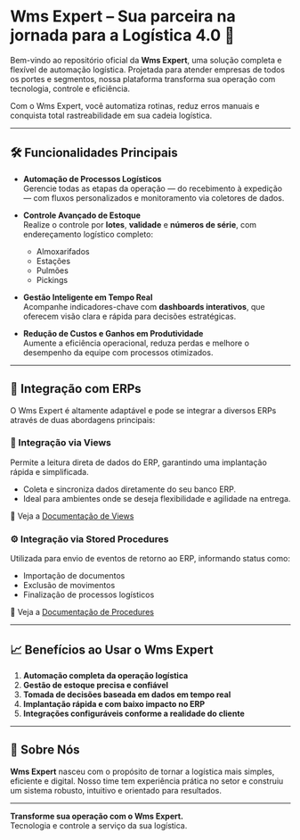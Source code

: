 # Wms Expert – Sua parceira na jornada para a Logística 4.0 🚀

Bem-vindo ao repositório oficial da **Wms Expert**, uma solução completa e flexível de automação logística. Projetada para atender empresas de todos os portes e segmentos, nossa plataforma transforma sua operação com tecnologia, controle e eficiência.

Com o Wms Expert, você automatiza rotinas, reduz erros manuais e conquista total rastreabilidade em sua cadeia logística.

---

## 🛠 Funcionalidades Principais

- **Automação de Processos Logísticos**  
  Gerencie todas as etapas da operação — do recebimento à expedição — com fluxos personalizados e monitoramento via coletores de dados.

- **Controle Avançado de Estoque**  
  Realize o controle por **lotes**, **validade** e **números de série**, com endereçamento logístico completo:
  - Almoxarifados  
  - Estações  
  - Pulmões  
  - Pickings  

- **Gestão Inteligente em Tempo Real**  
  Acompanhe indicadores-chave com **dashboards interativos**, que oferecem visão clara e rápida para decisões estratégicas.

- **Redução de Custos e Ganhos em Produtividade**  
  Aumente a eficiência operacional, reduza perdas e melhore o desempenho da equipe com processos otimizados.

---

## 🔄 Integração com ERPs

O Wms Expert é altamente adaptável e pode se integrar a diversos ERPs através de duas abordagens principais:

### 📄 Integração via Views

Permite a leitura direta de dados do ERP, garantindo uma implantação rápida e simplificada.

- Coleta e sincroniza dados diretamente do seu banco ERP.
- Ideal para ambientes onde se deseja flexibilidade e agilidade na entrega.

📘 Veja a [Documentação de Views](view.md)

### ⚙️ Integração via Stored Procedures

Utilizada para envio de eventos de retorno ao ERP, informando status como:
- Importação de documentos
- Exclusão de movimentos
- Finalização de processos logísticos

📘 Veja a [Documentação de Procedures](procedures.md)

---

## 📈 Benefícios ao Usar o Wms Expert

1. **Automação completa da operação logística**  
2. **Gestão de estoque precisa e confiável**  
3. **Tomada de decisões baseada em dados em tempo real**  
4. **Implantação rápida e com baixo impacto no ERP**  
5. **Integrações configuráveis conforme a realidade do cliente**

---

## 🤝 Sobre Nós

**Wms Expert** nasceu com o propósito de tornar a logística mais simples, eficiente e digital. Nosso time tem experiência prática no setor e construiu um sistema robusto, intuitivo e orientado para resultados.

---

**Transforme sua operação com o Wms Expert.**  
Tecnologia e controle a serviço da sua logística.

